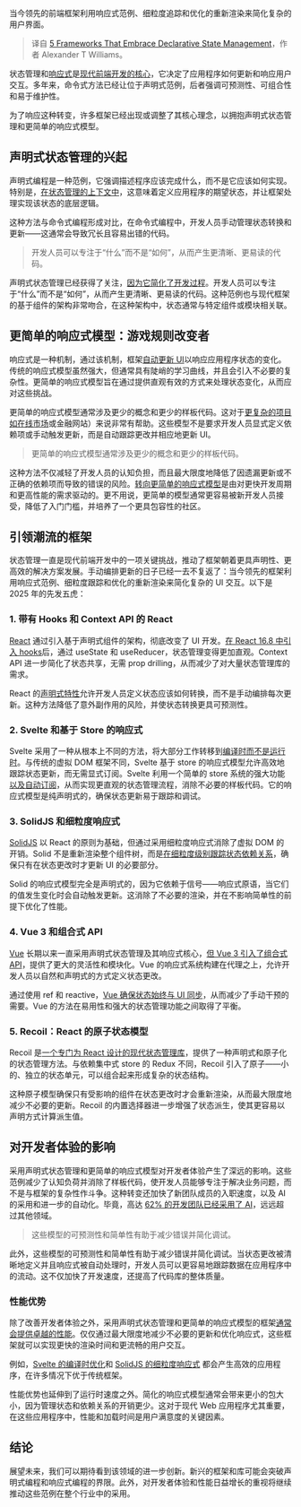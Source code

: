 
<!--
title: 拥抱声明式状态管理的5个框架
cover: https://cdn.thenewstack.io/media/2025/02/351b91c2-osarugue-igbinoba-lmed6h9240s-unsplashb.jpg
-->

当今领先的前端框架利用响应式范例、细粒度追踪和优化的重新渲染来简化复杂的用户界面。

> 译自 [5 Frameworks That Embrace Declarative State Management](https://thenewstack.io/5-frameworks-that-embrace-declarative-state-management/)，作者 Alexander T Williams。

状态管理和[响应式](https://thenewstack.io/angular-qwik-creator-on-how-js-frameworks-handle-reactivity/)是[现代前端开发的核心](https://blog.pixelfreestudio.com/the-future-of-state-management-in-frontend-development/)，它决定了应用程序如何更新和响应用户交互。多年来，命令式方法已经让位于声明式范例，后者强调可预测性、可组合性和易于维护性。

为了响应这种转变，许多框架已经出现或调整了其核心理念，以拥抱声明式状态管理和更简单的响应式模型。

## 声明式状态管理的兴起

声明式编程是一种范例，它强调描述程序应该完成什么，而不是它应该如何实现。特别是，[在状态管理的上下文中](https://www.geeksforgeeks.org/handling-state-and-state-management-system-design/)，这意味着定义应用程序的期望状态，并让框架处理实现该状态的底层逻辑。

这种方法与命令式编程形成对比，在命令式编程中，开发人员手动管理状态转换和更新——这通常会导致冗长且容易出错的代码。

> 开发人员可以专注于“什么”而不是“如何”，从而产生更清晰、更易读的代码。

声明式状态管理已经获得了关注，[因为它简化了开发过程](https://docs.flutter.dev/data-and-backend/state-mgmt/declarative)。开发人员可以专注于“什么”而不是“如何”，从而产生更清晰、更易读的代码。这种范例也与现代框架的基于组件的架构非常吻合，在这种架构中，状态通常与特定组件或模块相关联。

## 更简单的响应式模型：游戏规则改变者

响应式是一种机制，通过该机制，框架[自动更新 UI](https://panel.holoviz.org/explanation/api/reactivity.html)以响应应用程序状态的变化。传统的响应式模型虽然强大，但通常具有陡峭的学习曲线，并且会引入不必要的复杂性。更简单的响应式模型旨在通过提供直观有效的方式来处理状态变化，从而应对这些挑战。

更简单的响应式模型通常涉及更少的概念和更少的样板代码。这对于[更复杂的项目如在线市场](https://feedonomics.com/blog/online-marketplaces/)或金融网站）来说非常有帮助。这些模型不是要求开发人员显式定义依赖项或手动触发更新，而是自动跟踪更改并相应地更新 UI。

> 更简单的响应式模型通常涉及更少的概念和更少的样板代码。

这种方法不仅减轻了开发人员的认知负担，而且最大限度地降低了因遗漏更新或不正确的依赖项而导致的错误的风险。[转向更简单的响应式模型](https://itembase.com/reactive-model-how-when/)是由对更快开发周期和更高性能的需求驱动的。更不用说，更简单的模型通常更容易被新开发人员接受，降低了入门门槛，并培养了一个更具包容性的社区。

## 引领潮流的框架

状态管理一直是现代前端开发中的一项关键挑战，推动了框架朝着更具声明性、更高效的解决方案发展。手动编排更新的日子已经一去不复返了：当今领先的框架利用响应式范例、细粒度跟踪和优化的重新渲染来简化复杂的 UI 交互。以下是 2025 年的先发五虎：

### 1. 带有 Hooks 和 Context API 的 React

[React](https://thenewstack.io/react-19-change-angers-some-devs-vector-database-use-jumps/) 通过引入基于声明式组件的架构，彻底改变了 UI 开发。[在 React 16.8 中引入 hooks](https://github.com/facebook/react/blob/main/CHANGELOG.md#1680-february-6-2019)后，通过 useState 和 useReducer，状态管理变得更加直观。Context API 进一步简化了状态共享，无需 prop drilling，从而减少了对大量状态管理库的需求。

React 的[声明式特性](https://www.educative.io/answers/what-is-declarative-programming-in-react)允许开发人员定义状态应该如何转换，而不是手动编排每次更新。这种方法降低了意外副作用的风险，并使状态转换更具可预测性。

### 2. Svelte 和基于 Store 的响应式

Svelte 采用了一种从根本上不同的方法，将大部分工作转移到[编译时而不是运行时](https://www.fourity.com/svelte-a-deep-dive/)。与传统的虚拟 DOM 框架不同，Svelte 基于 store 的响应式模型允许高效地跟踪状态更新，而无需显式订阅。Svelte 利用一个简单的 store 系统的强大功能[以及自动订阅](https://svelte.dev/docs/svelte/stores)，从而实现更直观的状态管理流程，消除不必要的样板代码。它的响应式模型是纯声明式的，确保状态更新易于跟踪和调试。

### 3. SolidJS 和细粒度响应式

[SolidJS](https://thenewstack.io/solidjs-creator-on-confronting-web-framework-complexity/) 以 React 的原则为基础，但通过采用细粒度响应式消除了虚拟 DOM 的开销。Solid 不是重新渲染整个组件树，而是[在细粒度级别跟踪状态依赖关系](https://labs.thisdot.co/blog/understanding-effects-in-solidjs)，确保只有在状态更改时才更新 UI 的必要部分。

Solid 的响应式模型完全是声明式的，因为它依赖于信号——响应式原语，当它们的值发生变化时会自动触发更新。这消除了不必要的渲染，并在不影响简单性的前提下优化了性能。

### 4. Vue 3 和组合式 API

[Vue](https://thenewstack.io/want-out-of-react-complexity-try-vues-progressive-framework/) 长期以来一直采用声明式状态管理及其响应式核心，[但 Vue 3 引入了组合式 API](https://vuejs.org/guide/extras/composition-api-faq.html)，提供了更大的灵活性和模块化。Vue 的响应式系统构建在代理之上，允许开发人员以自然和声明式的方式定义状态更改。

通过使用 ref 和 reactive，[Vue 确保状态始终与 UI 同步](https://vuejs.org/guide/essentials/reactivity-fundamentals)，从而减少了手动干预的需要。Vue 的方法在易用性和强大的状态管理功能之间取得了平衡。

### 5. Recoil：React 的原子状态模型

Recoil 是[一个专门为 React 设计的现代状态管理库](https://www.guvi.in/blog/recoil-for-reactjs/#:~:text=Recoil%20is%20a%20state%20management,drilling%20or%20complex%20context%20providers.&text=Before%20you%20begin%2C%20ensure%20you,%E2%80%93%20Basic%20knowledge%20of%20React.)，提供了一种声明式和原子化的状态管理方法。与依赖集中式 store 的 Redux 不同，Recoil 引入了原子——小的、独立的状态单元，可以组合起来形成复杂的状态结构。

这种原子模型确保只有受影响的组件在状态更改时才会重新渲染，从而最大限度地减少不必要的更新。Recoil 的内置选择器进一步增强了状态派生，使其更容易以声明方式计算派生值。

## 对开发者体验的影响

采用声明式状态管理和更简单的响应式模型对开发者体验产生了深远的影响。这些范例减少了认知负荷并消除了样板代码，使开发人员能够专注于解决业务问题，而不是与框架的复杂性作斗争。这种转变还加快了新团队成员的入职速度，以及 AI 的采用和进一步的自动化。毕竟，高达 [62% 的开发团队已经采用了 AI](https://www.hostinger.com/tutorials/ai-in-business)，远远超过其他领域。

> 这些模型的可预测性和简单性有助于减少错误并简化调试。

此外，这些模型的可预测性和简单性有助于减少错误并简化调试。当状态更改被清晰地定义并且响应式被自动处理时，开发人员可以更容易地跟踪数据在应用程序中的流动。这不仅加快了开发速度，还提高了代码库的整体质量。

### 性能优势

除了改善开发者体验之外，采用声明式状态管理和更简单的响应式模型的框架[通常会提供卓越的性能](https://stackoverflow.com/questions/33655534/difference-between-declarative-and-imperative-in-react-js)。仅仅通过最大限度地减少不必要的更新和优化响应式，这些框架就可以实现更快的渲染时间和更流畅的用户交互。

例如，[Svelte 的编译时优化](https://app.studyraid.com/en/read/6598/151198/understanding-sveltes-compile-time-optimization)和 [SolidJS 的细粒度响应式](https://docs.solidjs.com/advanced-concepts/fine-grained-reactivity) 都会产生高效的应用程序，在许多情况下优于传统框架。

性能优势也延伸到了运行时速度之外。简化的响应式模型通常会带来更小的包大小，因为管理状态和依赖关系的开销更少。这对于现代 Web 应用程序尤其重要，在这些应用程序中，性能和加载时间是用户满意度的关键因素。

## 结论

展望未来，我们可以期待看到该领域的进一步创新。新兴的框架和库可能会突破声明式编程和响应式编程的界限。此外，对开发者体验和性能日益增长的重视将继续推动这些范例在整个行业中的采用。
